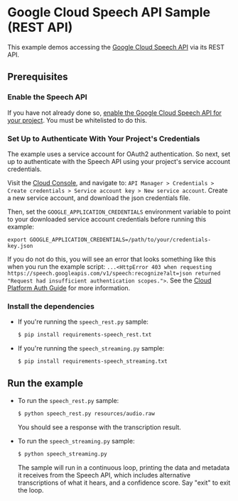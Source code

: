 
# Google Cloud Speech API Sample (REST API)

This example demos accessing the [Google Cloud Speech API](http://cloud.google.com/speech)
via its REST API.

## Prerequisites

### Enable the Speech API

If you have not already done so,
[enable the Google Cloud Speech API for your project](https://console.cloud.google.com/apis/api/speech.googleapis.com/overview).
You must be whitelisted to do this.


### Set Up to Authenticate With Your Project's Credentials

The example uses a service account for OAuth2 authentication.
So next, set up to authenticate with the Speech API using your project's
service account credentials.

Visit the [Cloud Console](https://console.cloud.google.com), and navigate to:
`API Manager > Credentials > Create credentials >
Service account key > New service account`.
Create a new service account, and download the json credentials file.

Then, set
the `GOOGLE_APPLICATION_CREDENTIALS` environment variable to point to your
downloaded service account credentials before running this example:

    export GOOGLE_APPLICATION_CREDENTIALS=/path/to/your/credentials-key.json

If you do not do this, you will see an error that looks something like this when
you run the example script:
`...<HttpError 403 when requesting https://speech.googleapis.com/v1/speech:recognize?alt=json returned "Request had insufficient authentication scopes.">`.
See the
[Cloud Platform Auth Guide](https://cloud.google.com/docs/authentication#developer_workflow)
for more information.

### Install the dependencies

* If you're running the `speech_rest.py` sample:

    ```sh
    $ pip install requirements-speech_rest.txt
    ```

* If you're running the `speech_streaming.py` sample:

    ```sh
    $ pip install requirements-speech_streaming.txt
    ```

## Run the example

* To run the `speech_rest.py` sample:

    ```sh
    $ python speech_rest.py resources/audio.raw
    ```

    You should see a response with the transcription result.

* To run the `speech_streaming.py` sample:

    ```sh
    $ python speech_streaming.py
    ```

    The sample will run in a continuous loop, printing the data and metadata
    it receives from the Speech API, which includes alternative transcriptions
    of what it hears, and a confidence score. Say "exit" to exit the loop.
